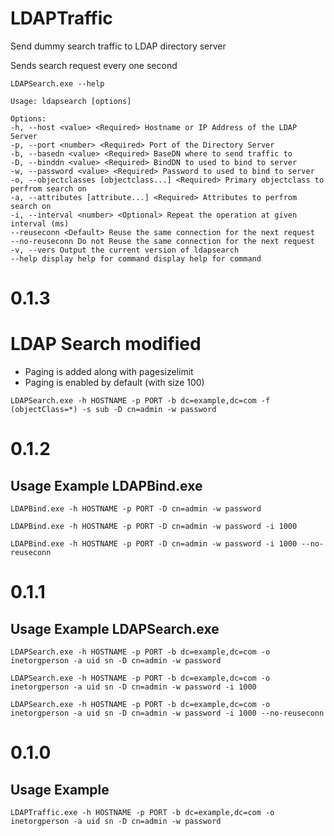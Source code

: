 # LDAPTraffic

Send dummy search traffic to LDAP directory server

Sends search request every one second

`LDAPSearch.exe --help`<br />

`Usage: ldapsearch [options]`<br />

`Options:`<br />
`-h, --host <value> <Required> Hostname or IP Address of the LDAP Server `<br />
`-p, --port <number> <Required> Port of the Directory Server`<br />
`-b, --basedn <value> <Required> BaseDN where to send traffic to`<br />
`-D, --binddn <value> <Required> BindDN to used to bind to server`<br />
`-w, --password <value> <Required> Password to used to bind to server`<br />
`-o, --objectclasses [objectclass...] <Required> Primary objectclass to perfrom search on` <br />
`-a, --attributes [attribute...] <Required> Attributes to perfrom search on`<br />
`-i, --interval <number> <Optional> Repeat the operation at given interval (ms)` <br />
`--reuseconn <Default> Reuse the same connection for the next request`<br />
`--no-reuseconn Do not Reuse the same connection for the next request` <br />
`-v, --vers Output the current version of ldapsearch`<br />
`--help display help for command display help for command`<br />

# 0.1.3

# LDAP Search modified

- Paging is added along with pagesizelimit
- Paging is enabled by default (with size 100)

`LDAPSearch.exe -h HOSTNAME -p PORT -b dc=example,dc=com -f (objectClass=*) -s sub -D cn=admin -w password`

# 0.1.2

## Usage Example LDAPBind.exe

`LDAPBind.exe -h HOSTNAME -p PORT -D cn=admin -w password`

`LDAPBind.exe -h HOSTNAME -p PORT -D cn=admin -w password -i 1000`

`LDAPBind.exe -h HOSTNAME -p PORT -D cn=admin -w password -i 1000 --no-reuseconn`

# 0.1.1

## Usage Example LDAPSearch.exe

`LDAPSearch.exe -h HOSTNAME -p PORT -b dc=example,dc=com -o inetorgperson -a uid sn -D cn=admin -w password`

`LDAPSearch.exe -h HOSTNAME -p PORT -b dc=example,dc=com -o inetorgperson -a uid sn -D cn=admin -w password -i 1000`

`LDAPSearch.exe -h HOSTNAME -p PORT -b dc=example,dc=com -o inetorgperson -a uid sn -D cn=admin -w password -i 1000 --no-reuseconn`

# 0.1.0

## Usage Example

`LDAPTraffic.exe -h HOSTNAME -p PORT -b dc=example,dc=com -o inetorgperson -a uid sn -D cn=admin -w password`
